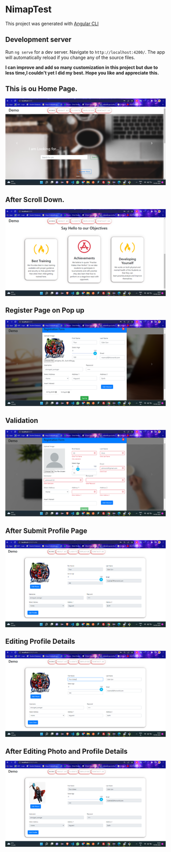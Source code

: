 # NimapTest

This project was generated with [Angular CLI](https://github.com/angular/angular-cli) 

## Development server

Run `ng serve` for a dev server. Navigate to `http://localhost:4200/`. The app will automatically reload if you change any of the source files.

**I can improve and add so many customization in this project but due to less time,I couldn't yet I did my best. Hope you like and appreciate this.**

## This is ou Home Page.
![image](src/imagesSS/home.png)

## After Scroll Down.
![image](src/imagesSS/home2.png)

## Register Page on Pop up
![image](src/imagesSS/registration.png)

## Validation
![image](src/imagesSS/validation.png)

## After Submit Profile Page
![image](src/imagesSS/profilePage.png)

## Editing Profile Details
![image](src/imagesSS/editing.png)

## After Editing Photo and Profile Details
![image](src/imagesSS/afterEditPhoto.png)
